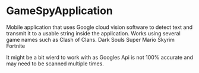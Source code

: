 # GameSpyApplication
Mobile application that uses Google cloud vision software to detect text and transmit it to a usable string inside the application.
Works using several game names such as 
Clash of Clans.
Dark Souls
Super Mario
Skyrim
Fortnite

It might be a bit wierd to work with as Googles Api is not 100% accurate and may need to be scanned multiple times. 
